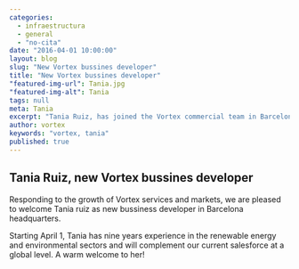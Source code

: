 ```yaml
---
categories: 
  - infraestructura
  - general
  - "no-cita"
date: "2016-04-01 10:00:00"
layout: blog
slug: "New Vortex bussines developer"
title: "New Vortex bussines developer"
"featured-img-url": Tania.jpg
"featured-img-alt": Tania
tags: null
meta: Tania
excerpt: "Tania Ruiz, has joined the Vortex commercial team in Barcelona. Tania has nine years experience in the renewable energy and environmental sectors and will complement our current salesforce."
author: vortex
keywords: "vortex, tania"
published: true
---
```


##  Tania Ruiz, new Vortex bussines developer

Responding to the growth of Vortex services and markets, we are pleased to welcome Tania ruiz as new bussiness developer in Barcelona headquarters.

Starting April 1, Tania has nine years experience in the renewable energy and environmental sectors and will complement our current salesforce at a global level. A warm welcome to her!

